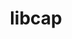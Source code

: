 ---
title: "libcap"
layout: cache
categories: [package, develop-2025-04-20]
meta: {"compilers": ["cce@18.0.0", "gcc@10.5.0", "gcc@11.4.0", "gcc@13.3.0", "intel-oneapi-compilers@2025.1.0"], "num_specs": 6, "num_specs_by_stack": {"developer-tools-aarch64-linux-gnu": 1, "developer-tools-x86_64_v3-linux-gnu": 1, "e4s": 1, "e4s-cray-rhel": 1, "e4s-neoverse-v2": 1, "e4s-oneapi": 1, "root": 6}, "oss": ["centos7", "rhel8", "ubuntu22.04"], "platforms": ["linux"], "stacks": ["developer-tools-aarch64-linux-gnu", "developer-tools-x86_64_v3-linux-gnu", "e4s", "e4s-cray-rhel", "e4s-neoverse-v2", "e4s-oneapi", "root"], "targets": ["aarch64", "neoverse_v2", "x86_64_v3"], "versions": ["2.69"]}
spec_details: [{"compiler": "gcc@10.5.0", "hash": "bhzccdl3ea4hsgpozbvzeuuh7syxxs2b", "os": "centos7", "platform": "linux", "size": "-", "stacks": ["developer-tools-x86_64_v3-linux-gnu", "root"], "target": "x86_64_v3", "variants": ["build_system=makefile"], "versions": ["2.69"]}, {"compiler": "gcc@11.4.0", "hash": "evhwbccqzb5awfaoygchbxav5m37l3hq", "os": "ubuntu22.04", "platform": "linux", "size": "-", "stacks": ["e4s", "root"], "target": "x86_64_v3", "variants": ["build_system=makefile"], "versions": ["2.69"]}, {"compiler": "gcc@13.3.0", "hash": "iq7islfyv33vqr4vndoz4e4mb63symsz", "os": "rhel8", "platform": "linux", "size": "-", "stacks": ["developer-tools-aarch64-linux-gnu", "root"], "target": "aarch64", "variants": ["build_system=makefile"], "versions": ["2.69"]}, {"compiler": "cce@18.0.0", "hash": "llfco25k7w6c73vobz46775y2wabymab", "os": "rhel8", "platform": "linux", "size": "-", "stacks": ["e4s-cray-rhel", "root"], "target": "x86_64_v3", "variants": ["build_system=makefile"], "versions": ["2.69"]}, {"compiler": "intel-oneapi-compilers@2025.1.0", "hash": "pyg2gr2wpijxol55jd2p3z2sapsdt43d", "os": "ubuntu22.04", "platform": "linux", "size": "-", "stacks": ["e4s-oneapi", "root"], "target": "x86_64_v3", "variants": ["build_system=makefile"], "versions": ["2.69"]}, {"compiler": "gcc@11.4.0", "hash": "r5qmcfdkgxkinyum74a3fyslffw7zsbn", "os": "ubuntu22.04", "platform": "linux", "size": "-", "stacks": ["e4s-neoverse-v2", "root"], "target": "neoverse_v2", "variants": ["build_system=makefile"], "versions": ["2.69"]}]
---